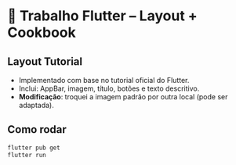 # 📱 Trabalho Flutter – Layout + Cookbook

## Layout Tutorial
- Implementado com base no tutorial oficial do Flutter.
- Inclui: AppBar, imagem, título, botões e texto descritivo.
- **Modificação**: troquei a imagem padrão por outra local (pode ser adaptada).

## Como rodar
```bash
flutter pub get
flutter run

